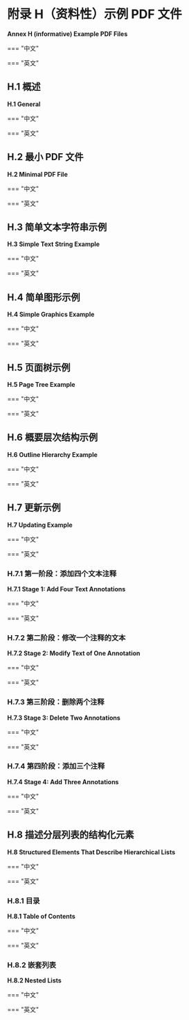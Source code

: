 # 附录 H（资料性）示例 PDF 文件

**Annex H (informative) Example PDF Files**

=== "中文"

=== "英文"



## H.1 概述

**H.1 General**

=== "中文"

=== "英文"


## H.2 最小 PDF 文件

**H.2 Minimal PDF File**

=== "中文"

=== "英文"


## H.3 简单文本字符串示例

**H.3 Simple Text String Example**

=== "中文"

=== "英文"


## H.4 简单图形示例

**H.4 Simple Graphics Example**

=== "中文"

=== "英文"


## H.5 页面树示例

**H.5 Page Tree Example**

=== "中文"

=== "英文"


## H.6 概要层次结构示例

**H.6 Outline Hierarchy Example**

=== "中文"

=== "英文"


## H.7 更新示例

**H.7 Updating Example**

=== "中文"

=== "英文"


### H.7.1 第一阶段：添加四个文本注释

**H.7.1 Stage 1: Add Four Text Annotations**

=== "中文"

=== "英文"


### H.7.2 第二阶段：修改一个注释的文本

**H.7.2 Stage 2: Modify Text of One Annotation**

=== "中文"

=== "英文"


### H.7.3 第三阶段：删除两个注释

**H.7.3 Stage 3: Delete Two Annotations**

=== "中文"

=== "英文"


### H.7.4 第四阶段：添加三个注释

**H.7.4 Stage 4: Add Three Annotations**

=== "中文"

=== "英文"


## H.8 描述分层列表的结构化元素

**H.8 Structured Elements That Describe Hierarchical Lists**

=== "中文"

=== "英文"


### H.8.1 目录

**H.8.1 Table of Contents**

=== "中文"

=== "英文"


### H.8.2 嵌套列表

**H.8.2 Nested Lists**

=== "中文"

=== "英文"


